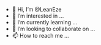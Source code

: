 - 👋 Hi, I’m @LeanEze
- 👀 I’m interested in ...
- 🌱 I’m currently learning ...
- 💞️ I’m looking to collaborate on ...
- 📫 How to reach me ...

<!---
LeanEze/LeanEze is a ✨ special ✨ repository because its `README.md` (this file) appears on your GitHub profile.
You can click the Preview link to take a look at your changes.
--->
